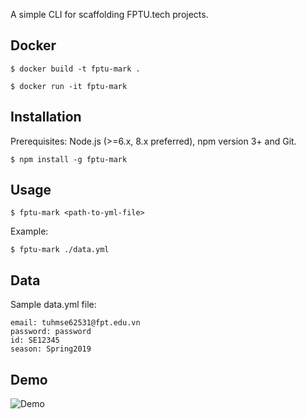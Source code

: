 A simple CLI for scaffolding FPTU.tech projects.

## Docker

```
$ docker build -t fptu-mark .
```

```
$ docker run -it fptu-mark
```

## Installation

Prerequisites: Node.js (>=6.x, 8.x preferred), npm version 3+ and Git.

```
$ npm install -g fptu-mark
```

## Usage

```
$ fptu-mark <path-to-yml-file>
```

Example:

```
$ fptu-mark ./data.yml
```

## Data

Sample data.yml file:

```
email: tuhmse62531@fpt.edu.vn
password: password
id: SE12345
season: Spring2019
```

## Demo

![Demo](https://i.imgur.com/46lh97d.jpg)
